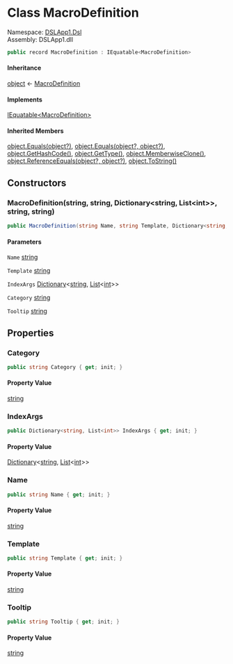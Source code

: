 # <a id="DSLApp1_Dsl_MacroDefinition"></a> Class MacroDefinition

Namespace: [DSLApp1.Dsl](DSLApp1.Dsl.md)  
Assembly: DSLApp1.dll  

```csharp
public record MacroDefinition : IEquatable<MacroDefinition>
```

#### Inheritance

[object](https://learn.microsoft.com/dotnet/api/system.object) ← 
[MacroDefinition](DSLApp1.Dsl.MacroDefinition.md)

#### Implements

[IEquatable<MacroDefinition\>](https://learn.microsoft.com/dotnet/api/system.iequatable\-1)

#### Inherited Members

[object.Equals\(object?\)](https://learn.microsoft.com/dotnet/api/system.object.equals\#system\-object\-equals\(system\-object\)), 
[object.Equals\(object?, object?\)](https://learn.microsoft.com/dotnet/api/system.object.equals\#system\-object\-equals\(system\-object\-system\-object\)), 
[object.GetHashCode\(\)](https://learn.microsoft.com/dotnet/api/system.object.gethashcode), 
[object.GetType\(\)](https://learn.microsoft.com/dotnet/api/system.object.gettype), 
[object.MemberwiseClone\(\)](https://learn.microsoft.com/dotnet/api/system.object.memberwiseclone), 
[object.ReferenceEquals\(object?, object?\)](https://learn.microsoft.com/dotnet/api/system.object.referenceequals), 
[object.ToString\(\)](https://learn.microsoft.com/dotnet/api/system.object.tostring)

## Constructors

### <a id="DSLApp1_Dsl_MacroDefinition__ctor_System_String_System_String_System_Collections_Generic_Dictionary_System_String_System_Collections_Generic_List_System_Int32___System_String_System_String_"></a> MacroDefinition\(string, string, Dictionary<string, List<int\>\>, string, string\)

```csharp
public MacroDefinition(string Name, string Template, Dictionary<string, List<int>> IndexArgs, string Category, string Tooltip)
```

#### Parameters

`Name` [string](https://learn.microsoft.com/dotnet/api/system.string)

`Template` [string](https://learn.microsoft.com/dotnet/api/system.string)

`IndexArgs` [Dictionary](https://learn.microsoft.com/dotnet/api/system.collections.generic.dictionary\-2)<[string](https://learn.microsoft.com/dotnet/api/system.string), [List](https://learn.microsoft.com/dotnet/api/system.collections.generic.list\-1)<[int](https://learn.microsoft.com/dotnet/api/system.int32)\>\>

`Category` [string](https://learn.microsoft.com/dotnet/api/system.string)

`Tooltip` [string](https://learn.microsoft.com/dotnet/api/system.string)

## Properties

### <a id="DSLApp1_Dsl_MacroDefinition_Category"></a> Category

```csharp
public string Category { get; init; }
```

#### Property Value

 [string](https://learn.microsoft.com/dotnet/api/system.string)

### <a id="DSLApp1_Dsl_MacroDefinition_IndexArgs"></a> IndexArgs

```csharp
public Dictionary<string, List<int>> IndexArgs { get; init; }
```

#### Property Value

 [Dictionary](https://learn.microsoft.com/dotnet/api/system.collections.generic.dictionary\-2)<[string](https://learn.microsoft.com/dotnet/api/system.string), [List](https://learn.microsoft.com/dotnet/api/system.collections.generic.list\-1)<[int](https://learn.microsoft.com/dotnet/api/system.int32)\>\>

### <a id="DSLApp1_Dsl_MacroDefinition_Name"></a> Name

```csharp
public string Name { get; init; }
```

#### Property Value

 [string](https://learn.microsoft.com/dotnet/api/system.string)

### <a id="DSLApp1_Dsl_MacroDefinition_Template"></a> Template

```csharp
public string Template { get; init; }
```

#### Property Value

 [string](https://learn.microsoft.com/dotnet/api/system.string)

### <a id="DSLApp1_Dsl_MacroDefinition_Tooltip"></a> Tooltip

```csharp
public string Tooltip { get; init; }
```

#### Property Value

 [string](https://learn.microsoft.com/dotnet/api/system.string)

